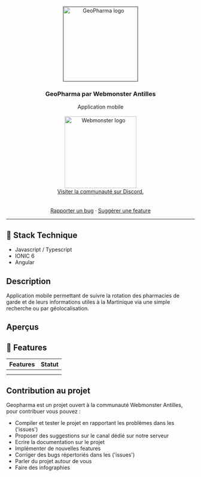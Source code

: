 <p align="center">
  <a href="">
    <img src="https://techmonster.info/media/ressources/logo_geopharma_v2.png" alt="GeoPharma logo" width="200">
  </a>
</p>

<h3 align="center">GeoPharma par Webmonster Antilles</h3>

<p align="center">
Application mobile 
<br>
<br>
<img src="https://jobboard.webmonster.tech/assets/images/webmonster/logo-dark.png" alt="Webmonster logo" width="192">
<br>
<a href="https://discord.gg/XU4g5WfH4R" >Visiter la communauté sur Discord.</a>
<br>
<br>
<br>
<a href="https://github.com/WestInDev64/geopharma/issues">Rapporter un bug</a>
  ·
  <a href="https://github.com/WestInDev64/geopharma/pulls">Suggérer une feature</a>
</p>

---

## 🤖 Stack Technique

* Javascript / Typescript
* IONIC 6
* Angular

## Description

Application mobile permettant de suivre la rotation des pharmacies de garde et de leurs informations utiles à la Martinique via une simple recherche ou par géolocalisation.

## Aperçus

## 🎨 Features


| Features | Statut |
| -------- | ------ |
|          |        |
|          |        |

## Contribution au projet

Geopharma est un projet ouvert à la communauté Webmonster Antilles, pour contribuer vous pouvez :

* Compiler et tester le projet en rapportant les problèmes dans les ('issues')
* Proposer des suggestions sur le canal dédié sur notre serveur
* Ecrire la documentation sur le projet
* Implémenter de nouvelles features
* Corriger des bugs répertoriés dans les ('issues')
* Parler du projet autour de vous
* Faire des infographies
